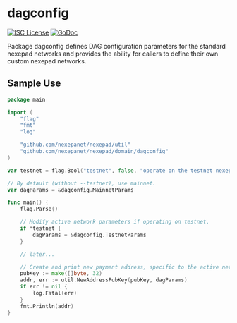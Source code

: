 dagconfig
========

[![ISC License](http://img.shields.io/badge/license-ISC-blue.svg)](https://choosealicense.com/licenses/isc/)
[![GoDoc](https://img.shields.io/badge/godoc-reference-blue.svg)](http://godoc.org/github.com/nexepanet/nexepad/dagconfig)

Package dagconfig defines DAG configuration parameters for the standard
nexepad networks and provides the ability for callers to define their own custom
nexepad networks.

## Sample Use

```Go
package main

import (
	"flag"
	"fmt"
	"log"

	"github.com/nexepanet/nexepad/util"
	"github.com/nexepanet/nexepad/domain/dagconfig"
)

var testnet = flag.Bool("testnet", false, "operate on the testnet nexepa network")

// By default (without --testnet), use mainnet.
var dagParams = &dagconfig.MainnetParams

func main() {
	flag.Parse()

	// Modify active network parameters if operating on testnet.
	if *testnet {
		dagParams = &dagconfig.TestnetParams
	}

	// later...

	// Create and print new payment address, specific to the active network.
	pubKey := make([]byte, 32)
	addr, err := util.NewAddressPubKey(pubKey, dagParams)
	if err != nil {
		log.Fatal(err)
	}
	fmt.Println(addr)
}
```

